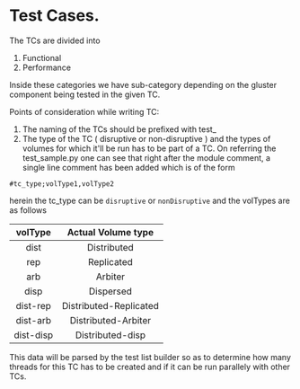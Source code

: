 # Test Cases.

The TCs are divided into
1. Functional
2. Performance

Inside these categories we have sub-category depending on the gluster
component being tested in the given TC.

Points of consideration while writing TC:
1. The naming of the TCs should be prefixed with test_
2. The type of the TC ( disruptive or non-disruptive ) and the
types of volumes for which it'll be run has to be part of a TC. On referring
the test_sample.py one can see that right after the module comment, a single
line comment has been added which is of the form

`#tc_type;volType1,volType2`

herein the tc_type can be `disruptive` or `nonDisruptive` and the volTypes are
as follows

| volType | Actual Volume type |
| :-----: | :----------------: |
|  dist   |  Distributed       |
|  rep    |  Replicated        |
|  arb    |  Arbiter           |
|  disp   |  Dispersed         |
|  dist-rep | Distributed-Replicated |
|  dist-arb | Distributed-Arbiter |
|  dist-disp | Distributed-disp |


This data will be parsed by the test list builder so as to determine how many
threads for this TC has to be created and if it can be run parallely with other
TCs.
